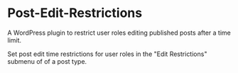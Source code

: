 # Post-Edit-Restrictions
A WordPress plugin to restrict user roles editing published posts after a time limit.

Set post edit time restrictions for user roles in the "Edit Restrictions" submenu of of a post type.

